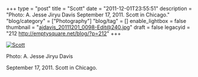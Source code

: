 +++
type = "post"
title = "Scott"
date = "2011-12-01T23:55:51"
description = "Photo: A. Jesse Jiryu Davis September 17, 2011. Scott in Chicago."
"blog/category" = ["Photography"]
"blog/tag" = []
enable_lightbox = false
thumbnail = "ajdavis_20111201_0098-Edit@240.jpg"
draft = false
legacyid = "212 http://emptysquare.net/blog/?p=212"
+++

<p><a href="http://www.flickr.com/photos/emptysquare/6439955653/in/photostream"><img style="display:block; margin-left:auto; margin-right:auto;" src="ajdavis_20111201_0098-Edit.jpg" title="Scott" /></a></p>
<p>Photo: A. Jesse Jiryu Davis</p>
<p>September 17, 2011. Scott in Chicago.</p>
    